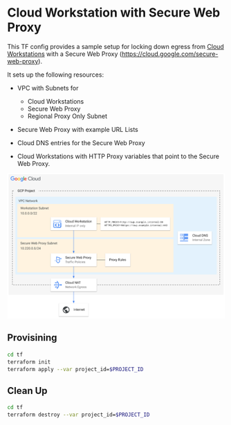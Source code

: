# Cloud Workstation with Secure Web Proxy

This TF config provides a sample setup for locking down egress from [Cloud Workstations](https://cloud.google.com/workstations) with a Secure Web Proxy (https://cloud.google.com/secure-web-proxy).

It sets up the following resources:

- VPC with Subnets for
    - Cloud Workstations
    - Secure Web Proxy
    - Regional Proxy Only Subnet

- Secure Web Proxy with example URL Lists

- Cloud DNS entries for the Secure Web Proxy

- Cloud Workstations with HTTP Proxy variables that point to the Secure Web Proxy.

![Complete Architecture Diagram](./images/full_architecture.png)

## Provisining

```sh
cd tf
terraform init
terraform apply --var project_id=$PROJECT_ID
```

## Clean Up

```sh
cd tf
terraform destroy --var project_id=$PROJECT_ID
```